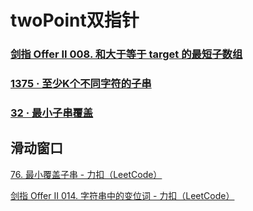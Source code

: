 # twoPoint双指针

### [剑指 Offer II 008. 和大于等于 target 的最短子数组 ](https://leetcode.cn/problems/2VG8Kg/)

### [1375 · 至少K个不同字符的子串 ](https://www.lintcode.com/problem/1375/description)

### [32 · 最小子串覆盖 ](https://www.lintcode.com/problem/32/description)

## 滑动窗口

[76. 最小覆盖子串 - 力扣（LeetCode）](https://leetcode.cn/problems/minimum-window-substring/)

[剑指 Offer II 014. 字符串中的变位词 - 力扣（LeetCode）](https://leetcode.cn/problems/MPnaiL/submissions/)